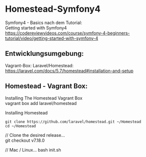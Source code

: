 # Homestead-Symfony4  
  
  

Symfony4 - Basics nach dem Tutorial:    
Getting started with Symfony4 <https://codereviewvideos.com/course/symfony-4-beginners-tutorial/video/getting-started-with-symfony-4>  
  


## Entwicklungsumgebung:        

Vagrant-Box: Laravel/Homestead:  
<https://laravel.com/docs/5.7/homestead#installation-and-setup>  


## Homestead - Vagrant Box:    

Installing The Homestead Vagrant Box  
    vagrant box add laravel/homestead

Installing Homestead  
  
    git clone https://github.com/laravel/homestead.git ~/Homestead
    cd ~/Homestead
// Clone the desired release...  
    git checkout v7.18.0  

// Mac / Linux...
    bash init.sh
